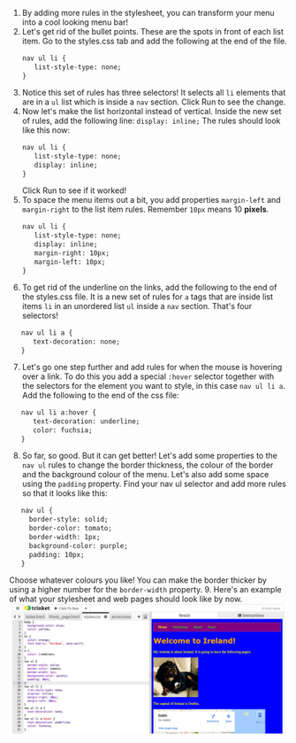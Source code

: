 1. By adding more rules in the stylesheet, you can transform your menu into a cool looking menu bar!
2. Let's get rid of the bullet points. These are the spots in front of each list item. Go to the styles.css tab and add the following at the end of the file.
   ```
   nav ul li {
      list-style-type: none;
   }
   ```
3. Notice this set of rules has three selectors! It selects all `li` elements that are in a `ul` list which is inside a `nav` section. Click Run to see the change.
4. Now let's make the list horizontal instead of vertical. Inside the new set of rules, add the following line: `display: inline;` The rules should look like this now:
   ```
   nav ul li {
      list-style-type: none;
      display: inline;
   }
   ```
   Click Run to see if it worked!
5. To space the menu items out a bit, you add properties `margin-left` and `margin-right` to the list item rules. Remember `10px` means 10 **pixels**.
   ```
   nav ul li {
      list-style-type: none;
      display: inline;
      margin-right: 10px;
      margin-left: 10px;
   }
   ```
6. To get rid of the underline on the links, add the following to the end of the styles.css file. It is a new set of rules for `a` tags that are inside list items `li` in an unordered list `ul` inside a `nav` section. That's four selectors!
``` 
   nav ul li a {
      text-decoration: none;
   }
```
7. Let's go one step further and add rules for when the mouse is hovering over a link. To do this you add a special `:hover` selector together with the selectors for the element you want to style, in this case `nav ul li a`. Add the following to the end of the css file:
``` 
   nav ul li a:hover {
      text-decoration: underline;
      color: fuchsia;
   }
```
8. So far, so good. But it can get better! Let's add some properties to the `nav ul` rules to change the border thickness, the colour of the border and the background colour of the menu. Let's also add some space using the `padding` property. Find your nav ul selector and add more rules so that it looks like this:
```
   nav ul {
     border-style: solid;
     border-color: tomato;
     border-width: 1px;
     background-color: purple;
     padding: 10px;
   }
```
Choose whatever colours you like! You can make the border thicker by using a higher number for the `border-width` property.
9. Here's an example of what your stylesheet and web pages should look like by now. ![](/assets/menu-styled.png)

